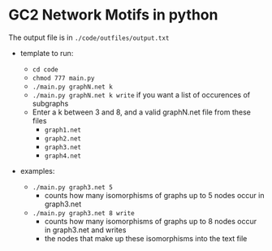 # GC2 Network Motifs in python

The output file is in `./code/outfiles/output.txt`

- template to run:
    - `cd code`
    - `chmod 777 main.py`
    - `./main.py graphN.net k`
    - `./main.py graphN.net k write` if you want a list of occurences of subgraphs
    - Enter a k between 3 and 8, and a valid graphN.net file from these files
        - `graph1.net`
        - `graph2.net`
        - `graph3.net`
        - `graph4.net`

- examples:
    - `./main.py graph3.net 5`
        - counts how many isomorphisms of graphs up to 5  nodes occur in graph3.net
    - `./main.py graph3.net 8 write`
        - counts how many isomorphisms of graphs up to 8  nodes occur in graph3.net and writes
        - the nodes that make up these isomorphisms into the text file